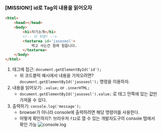 ### [MISSION!] id로 Tag의 내용을 읽어오자

```html
<html>
    <head></head>
    <body>
        <h1>자기소개</h1>
        <!-- 이 부분! -->
        <textarea id='jasoseol'>
            먹고 사는건 원래 힘듭니다.
        </textarea>
    </body>
</html>
```

1. 태그에 접근:  `document.getElementById('id');` 
    - 위 코드블럭 예시에서 내용을 가져오려면? `document.getElementById('jasoseol');` 명령을 이용하자.
2. 내용을 읽어오기: `.value;` or `.innerHTML;`
    - `document.getElementById('jasoseol').value;` 로 태그 안쪽에 있는 값만 가져올 수 있다.
3. 출력하기: `console.log('message');`
    - browser가 아니라 console에 출력하려면 해당 명령어를 사용한다.
    - 어떻게 확인하지?: 브라우저 `f12`로 열 수 있는 개발자도구의 console 탭에서 확인 가능
        ![console.log](https://user-images.githubusercontent.com/60145951/152682244-95af39c5-e13d-4c27-9d94-6ce96947ba27.png)
